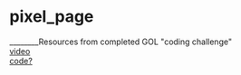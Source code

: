 # pixel_page




________Resources from completed GOL "coding challenge"   
[video](https://www.youtube.com/watch?v=FWSR_7kZuYg&vl=en)  
[code?](https://github.com/CodingTrain/website/tree/main/CodingChallenges/CC_085_The_Game_of_Life/P5)
